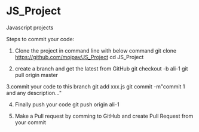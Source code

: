 # JS_Project
Javascript projects

Steps to commit your code:
1. Clone the project in command line with below command
git clone https://github.com/mojpav/JS_Project
cd JS_Project

2. create a branch and get the latest from GitHub
git checkout -b ali-1
git pull origin master

3.commit your code to this branch
git add xxx.js
git commit -m"commit 1 and any description..."

4. Finally push your code
git push origin ali-1

5. Make a Pull request by comming to GitHub and create Pull Request from your commit
